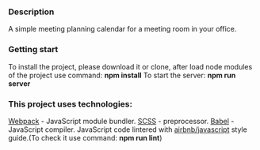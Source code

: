 ### Description 
A simple meeting planning calendar for a meeting room in your office.

### Getting start
To install the project, please download it or clone, after load node modules of the project use command:
**npm install**
To start the server: 
**npm run server**

### This project uses technologies:
[Webpack](https://webpack.js.org/) - JavaScript module bundler.
[SCSS](https://sass-lang.com/) - preprocessor.
[Babel](https://babeljs.io/) - JavaScript compiler.
JavaScript code lintered with [airbnb/javascript](https://github.com/airbnb/javascript) style guide.(To check it use command: **npm run lint**)
